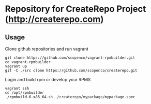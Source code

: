 # Repository for CreateRepo Project (http://createrepo.com)

## Usage

Clone github repositories and run vagrant
```
git clone https://github.com/scopenco/vagrant-rpmbuilder.git
cd vagrant-rpmbuilder
vagrant up
git -C ./src clone https://github.com/scopenco/createrepo.git
```

Login and build rpm or develop your RPMS
```
vagrant ssh
cd /opt/rpmbuilder
./rpmbuild-6-x86_64.sh ./createrepo/mypackage/mypackage.spec
```
